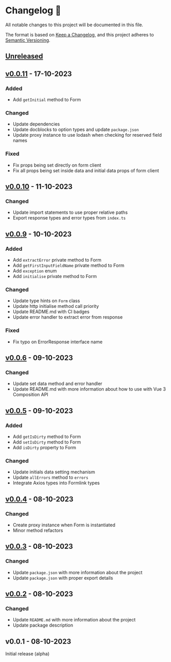 # Changelog 📝

All notable changes to this project will be documented in this file.

The format is based on [Keep a Changelog](https://keepachangelog.com/en/1.0.0/), and this project adheres to [Semantic Versioning](https://semver.org/spec/v2.0.0.html).

## [Unreleased](https://github.com/formlinkjs/formlink/compare/v0.0.10...v0.0.x)

## [v0.0.11](https://github.com/formlinkjs/formlink/compare/v0.0.10...v0.0.11) - 17-10-2023

### Added

* Add `getInitial` method to Form

### Changed

* Update dependencies
* Update docblocks to option types and update `package.json`
* Update proxy instance to use lodash when checking for reserved field names

### Fixed

* Fix props being set directly on form client
* Fix all props being set inside data and initial data props of form client

## [v0.0.10](https://github.com/formlinkjs/formlink/compare/v0.0.9...v0.0.10) - 11-10-2023

### Changed

* Update import statements to use proper relative paths
* Export response types and error types from `index.ts`

## [v0.0.9](https://github.com/formlinkjs/formlink/compare/v0.0.6...v0.0.9) - 10-10-2023

### Added

* Add `extractError` private method to Form
* Add `getFirstInputFieldName` private method to Form
* Add `exception` enum
* Add `initialise` private method to Form

### Changed

* Update type hints on `Form` class
* Update http initialise method call priority
* Update README.md with CI badges
* Update error handler to extract error from response

### Fixed

* Fix typo on ErrorResponse interface name

## [v0.0.6](https://github.com/fornlinkjs/fornlink/compare/v0.0.5...v0.0.6) - 09-10-2023

### Changed

* Update set data method and error handler
* Update README.md with more information about how to use with Vue 3 Composition API

## [v0.0.5](https://github.com/fornlinkjs/fornlink/compare/v0.0.4...v0.0.5) - 09-10-2023

### Added

* Add `getIsDirty` method to Form
* Add `setIsDirty` method to Form
* Add `isDirty` property to Form

### Changed

* Update initials data setting mechanism
* Update `allErrors` method to `errors`
* Integrate Axios types into Formlink types

## [v0.0.4](https://github.com/fornlinkjs/fornlink/compare/v0.0.3...v0.0.4) - 08-10-2023

### Changed

* Create proxy instance when Form is instantiated
* Minor method refactors

## [v0.0.3](https://github.com/fornlinkjs/fornlink/compare/v0.0.2...v0.0.3) - 08-10-2023

### Changed

* Update `package.json` with more information about the project
* Update `package.json` with proper export details

## [v0.0.2](https://github.com/fornlinkjs/fornlink/compare/v0.0.1...v0.0.2) - 08-10-2023

### Changed

* Update `README.md` with more information about the project
* Update package description

## v0.0.1 - 08-10-2023

Initial release (alpha)
